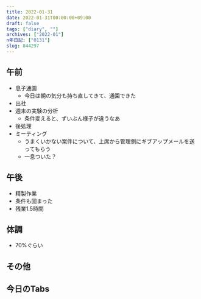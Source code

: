 ```yaml
---
title: 2022-01-31
date: 2022-01-31T00:00:00+09:00
draft: false
tags: ["diary", ""]
archives: ["2022-01"]
n年日記: ["0131"]
slug: 844297
---
```

## 午前
- 息子通園
  - 今日は朝の気分も持ち直してきて、通園できた
- 出社
- 週末の実験の分析
  - 条件変えると、ずいぶん様子が違うなあ
- 後処理
- ミーティング
  - うまくいかない案件について、上席から管理側にギブアップメールを送ってもらう
  - 一息ついた？
## 午後
- 精製作業
- 条件も固まった
- 残業1.5時間
## 体調
- 70%ぐらい
## その他
## 今日のTabs